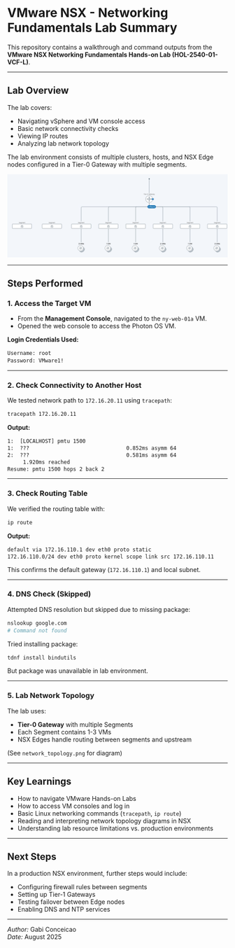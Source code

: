 # VMware NSX - Networking Fundamentals Lab Summary

This repository contains a walkthrough and command outputs from the **VMware NSX Networking Fundamentals Hands-on Lab (HOL-2540-01-VCF-L)**.

---

## **Lab Overview**
The lab covers:
- Navigating vSphere and VM console access
- Basic network connectivity checks
- Viewing IP routes
- Analyzing lab network topology

The lab environment consists of multiple clusters, hosts, and NSX Edge nodes configured in a Tier-0 Gateway with multiple segments.

![Network Topology](network_topology.png)

---

## **Steps Performed**

### 1. **Access the Target VM**
- From the **Management Console**, navigated to the `ny-web-01a` VM.
- Opened the web console to access the Photon OS VM.

**Login Credentials Used:**
```bash
Username: root
Password: VMware1!
```

---

### 2. **Check Connectivity to Another Host**
We tested network path to `172.16.20.11` using `tracepath`:

```bash
tracepath 172.16.20.11
```
**Output:**
```
1:  [LOCALHOST] pmtu 1500
1:  ???                               0.852ms asymm 64
2:  ???                               0.581ms asymm 64
     1.920ms reached
Resume: pmtu 1500 hops 2 back 2
```

---

### 3. **Check Routing Table**
We verified the routing table with:
```bash
ip route
```
**Output:**
```
default via 172.16.110.1 dev eth0 proto static
172.16.110.0/24 dev eth0 proto kernel scope link src 172.16.110.11
```

This confirms the default gateway (`172.16.110.1`) and local subnet.

---

### 4. **DNS Check (Skipped)**
Attempted DNS resolution but skipped due to missing package:
```bash
nslookup google.com
# Command not found
```
Tried installing package:
```bash
tdnf install bindutils
```
But package was unavailable in lab environment.

---

### 5. **Lab Network Topology**
The lab uses:
- **Tier-0 Gateway** with multiple Segments
- Each Segment contains 1-3 VMs
- NSX Edges handle routing between segments and upstream

(See `network_topology.png` for diagram)

---

## **Key Learnings**
- How to navigate VMware Hands-on Labs
- How to access VM consoles and log in
- Basic Linux networking commands (`tracepath`, `ip route`)
- Reading and interpreting network topology diagrams in NSX
- Understanding lab resource limitations vs. production environments

---

## **Next Steps**
In a production NSX environment, further steps would include:
- Configuring firewall rules between segments
- Setting up Tier-1 Gateways
- Testing failover between Edge nodes
- Enabling DNS and NTP services

---

*Author:* Gabi Conceicao  
*Date:* August 2025

